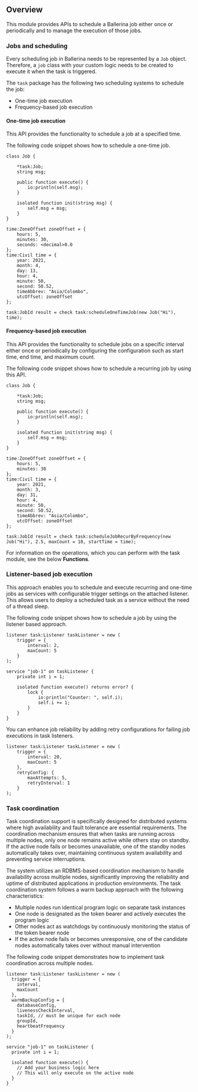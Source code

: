 ## Overview

This module provides APIs to schedule a Ballerina job either once or periodically and to manage the execution of those jobs.

### Jobs and scheduling

Every scheduling job in Ballerina needs to be represented by a `Job` object. Therefore, a `job` class with your custom logic needs to be created to execute it when the task is triggered.

The `task` package has the following two scheduling systems to schedule the job:

- One-time job execution
- Frequency-based job execution

#### One-time job execution

This API provides the functionality to schedule a job at a specified time.

The following code snippet shows how to schedule a one-time job.

```ballerina
class Job {

    *task:Job;
    string msg;

    public function execute() {
        io:println(self.msg);
    }

    isolated function init(string msg) {
        self.msg = msg;
    }
}

time:ZoneOffset zoneOffset = {
    hours: 5,
    minutes: 30,
    seconds: <decimal>0.0
};
time:Civil time = {
    year: 2021,
    month: 4,
    day: 13,
    hour: 4,
    minute: 50,
    second: 50.52,
    timeAbbrev: "Asia/Colombo",
    utcOffset: zoneOffset
};

task:JobId result = check task:scheduleOneTimeJob(new Job("Hi"), time);
```

#### Frequency-based job execution

This API provides the functionality to schedule jobs on a specific interval either once or periodically by configuring the configuration such as start time, end time, and maximum count.

The following code snippet shows how to schedule a recurring job by using this API.

```ballerina
class Job {

    *task:Job;
    string msg;

    public function execute() {
        io:println(self.msg);
    }

    isolated function init(string msg) {
        self.msg = msg;
    }
}

time:ZoneOffset zoneOffset = {
    hours: 5,
    minutes: 30
};
time:Civil time = {
    year: 2021,
    month: 3,
    day: 31,
    hour: 4,
    minute: 50,
    second: 50.52,
    timeAbbrev: "Asia/Colombo",
    utcOffset: zoneOffset
};

task:JobId result = check task:scheduleJobRecurByFrequency(new Job("Hi"), 2.5, maxCount = 10, startTime = time);
```

For information on the operations, which you can perform with the task module, see the below **Functions**.

### Listener-based job execution

This approach enables you to schedule and execute recurring and one-time jobs as services with configurable trigger settings on the attached listener. This allows users to deploy a scheduled task as a service without the need of a thread sleep.

The following code snippet shows how to schedule a job by using the listener based approach.

```ballerina
listener task:Listener taskListener = new (
    trigger = {
        interval: 2,
        maxCount: 5
    }
);

service "job-1" on taskListener {
    private int i = 1;

    isolated function execute() returns error? {
        lock {
            io:println("Counter: ", self.i);
            self.i += 1;
        }
    }
}
```

You can enhance job reliability by adding retry configurations for failing job executions in task listeners.

```ballerina
listener task:Listener taskListener = new (
    trigger = {
        interval: 20,
        maxCount: 5
    },
    retryConfig: {
        maxAttempts: 5,
        retryInterval: 1
    }
);
```

### Task coordination

Task coordination support is specifically designed for distributed systems where high availability and fault tolerance are essential requirements. The coordination mechanism ensures that when tasks are running across multiple nodes, only one node remains active while others stay on standby. If the active node fails or becomes unavailable, one of the standby nodes automatically takes over, maintaining continuous system availability and preventing service interruptions.

The system utilizes an RDBMS-based coordination mechanism to handle availability across multiple nodes, significantly improving the reliability and uptime of distributed applications in production environments.
The task coordination system follows a warm backup approach with the following characteristics:

- Multiple nodes run identical program logic on separate task instances
- One node is designated as the token bearer and actively executes the program logic
- Other nodes act as watchdogs by continuously monitoring the status of the token bearer node
- If the active node fails or becomes unresponsive, one of the candidate nodes automatically takes over without manual intervention

The following code snippet demonstrates how to implement task coordination across multiple nodes.

```ballerina
listener task:Listener taskListener = new (
  trigger = {
    interval,
    maxCount
  }, 
  warmBackupConfig = {
    databaseConfig,
    livenessCheckInterval,
    taskId, // must be unique for each node
    groupId,
    heartbeatFrequency
  }
);

service "job-1" on taskListener {
  private int i = 1;

  isolated function execute() {
    // Add your business logic here
    // This will only execute on the active node
  }
}
```

